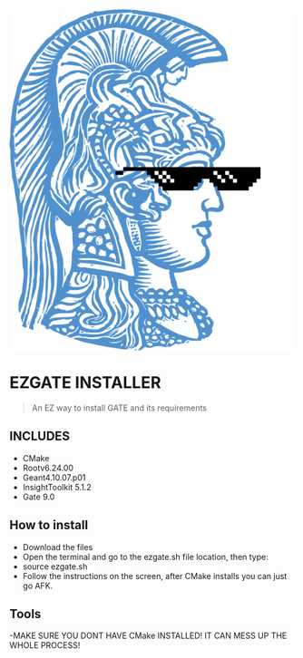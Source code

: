 <img src="icon.png" align="center" />

# EZGATE INSTALLER
> An EZ way to install GATE and its requirements



## INCLUDES

- CMake
- Rootv6.24.00
- Geant4.10.07.p01
- InsightToolkit 5.1.2
- Gate 9.0



## How to install

- Download the files
- Open the terminal and go to the ezgate.sh file location, then type:
- source ezgate.sh
- Follow the instructions on the screen, after CMake installs you can just go AFK.

## Tools

-MAKE SURE YOU DONT HAVE CMake INSTALLED! IT CAN MESS UP THE WHOLE PROCESS!
